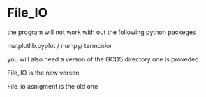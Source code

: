 # File_IO
the program will not work with out the following python packeges

matplotlib.pyplot
/ numpy/ 
termcolor

you will also need a verson of the GCDS directory one is proveded

File_IO is the new verson 

File_io asnigment is the old one
